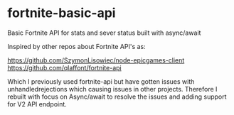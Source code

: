 # fortnite-basic-api
Basic Fortnite API for stats and sever status built with async/await

Inspired by other repos about Fortnite API's as:

https://github.com/SzymonLisowiec/node-epicgames-client
https://github.com/qlaffont/fortnite-api

Which I previously used fortnite-api but have gotten issues with unhandledrejections which causing issues in other projects. Therefore I rebuilt with focus on Async/await to resolve the issues and adding support for V2 API endpoint.
